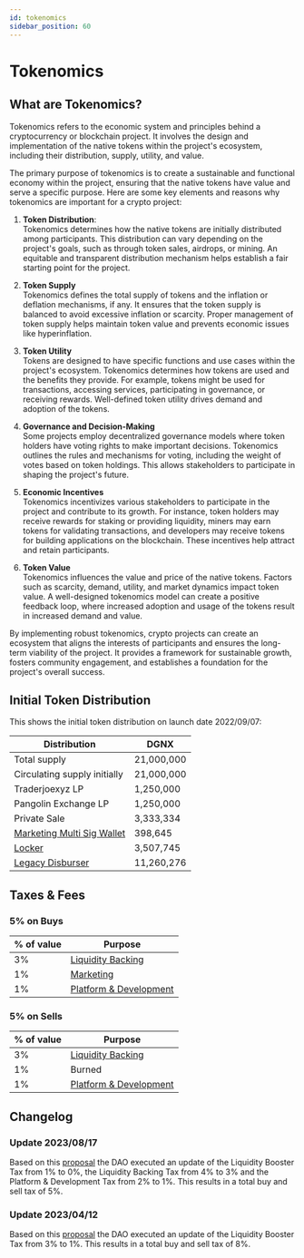```yaml
---
id: tokenomics
sidebar_position: 60
---
```


# Tokenomics

## What are Tokenomics?

Tokenomics refers to the economic system and principles behind a cryptocurrency or blockchain project. It involves the design and implementation of the native tokens within the project's ecosystem, including their distribution, supply, utility, and value.

The primary purpose of tokenomics is to create a sustainable and functional economy within the project, ensuring that the native tokens have value and serve a specific purpose. Here are some key elements and reasons why tokenomics are important for a crypto project:

1. **Token Distribution**:  
   Tokenomics determines how the native tokens are initially distributed among participants. This distribution can vary depending on the project's goals, such as through token sales, airdrops, or mining. An equitable and transparent distribution mechanism helps establish a fair starting point for the project.

2. **Token Supply**  
   Tokenomics defines the total supply of tokens and the inflation or deflation mechanisms, if any. It ensures that the token supply is balanced to avoid excessive inflation or scarcity. Proper management of token supply helps maintain token value and prevents economic issues like hyperinflation.

3. **Token Utility**  
   Tokens are designed to have specific functions and use cases within the project's ecosystem. Tokenomics determines how tokens are used and the benefits they provide. For example, tokens might be used for transactions, accessing services, participating in governance, or receiving rewards. Well-defined token utility drives demand and adoption of the tokens.

4. **Governance and Decision-Making**  
   Some projects employ decentralized governance models where token holders have voting rights to make important decisions. Tokenomics outlines the rules and mechanisms for voting, including the weight of votes based on token holdings. This allows stakeholders to participate in shaping the project's future.

5. **Economic Incentives**  
   Tokenomics incentivizes various stakeholders to participate in the project and contribute to its growth. For instance, token holders may receive rewards for staking or providing liquidity, miners may earn tokens for validating transactions, and developers may receive tokens for building applications on the blockchain. These incentives help attract and retain participants.

6. **Token Value**  
   Tokenomics influences the value and price of the native tokens. Factors such as scarcity, demand, utility, and market dynamics impact token value. A well-designed tokenomics model can create a positive feedback loop, where increased adoption and usage of the tokens result in increased demand and value.

By implementing robust tokenomics, crypto projects can create an ecosystem that aligns the interests of participants and ensures the long-term viability of the project. It provides a framework for sustainable growth, fosters community engagement, and establishes a foundation for the project's overall success.

## Initial Token Distribution

This shows the initial token distribution on launch date 2022/09/07:

| Distribution                                                                                          | DGNX       |
| ----------------------------------------------------------------------------------------------------- | ---------- |
| Total supply                                                                                          | 21,000,000 |
| Circulating supply initially                                                                          | 21,000,000 |
| Traderjoexyz LP                                                                                       | 1,250,000  |
| Pangolin Exchange LP                                                                                  | 1,250,000  |
| Private Sale                                                                                          | 3,333,334  |
| [Marketing Multi Sig Wallet](https://snowtrace.io/address/0x16eF18E42A7d72E52E9B213D7eABA269B90A4643) | 398,645    |
| [Locker](https://snowtrace.io/address/0x2c7d8bb6aba4fff56cddbf9ea47ed270a10098f7)                     | 3,507,745  |
| [Legacy Disburser](https://snowtrace.io/address/0x8a0e3264da08bf999aff5a50aabf5d2dc89fab79)           | 11,260,276 |

## Taxes & Fees

### 5% on Buys

| % of value | Purpose                                                                                           |
| ---------- | ------------------------------------------------------------------------------------------------- |
| 3%         | [Liquidity Backing](https://snowtrace.io/address/0x62320b483c422112de64f3f621a3f57b993029c9)      |
| 1%         | [Marketing](https://snowtrace.io/address/0x16eF18E42A7d72E52E9B213D7eABA269B90A4643)              |
| 1%         | [Platform & Development](https://snowtrace.io/address/0xca01a9d36f47561f03226b6b697b14b9274b1b10) |

### 5% on Sells

| % of value | Purpose                                                                                           |
| ---------- | ------------------------------------------------------------------------------------------------- |
| 3%         | [Liquidity Backing](https://snowtrace.io/address/0x62320b483c422112de64f3f621a3f57b993029c9)      |
| 1%         | Burned                                                                                            |
| 1%         | [Platform & Development](https://snowtrace.io/address/0xca01a9d36f47561f03226b6b697b14b9274b1b10) |

## Changelog

### Update 2023/08/17

Based on this [proposal](https://www.tally.xyz/gov/degenx-ecosystem/proposal/14933487591271326806476884136306163781812739651057943493071349656595033143343) the DAO executed an update of the Liquidity Booster Tax from 1% to 0%, the Liquidity Backing Tax from 4% to 3% and the Platform & Development Tax from 2% to 1%. This results in a total buy and sell tax of 5%.

### Update 2023/04/12

Based on this [proposal](https://www.tally.xyz/gov/degenx-ecosystem/proposal/104468752109228514209240409810949964507309874928153354767285517485402747406118) the DAO executed an update of the Liquidity Booster Tax from 3% to 1%. This results in a total buy and sell tax of 8%.
